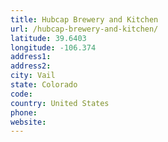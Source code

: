 ```yaml
---
title: Hubcap Brewery and Kitchen
url: /hubcap-brewery-and-kitchen/
latitude: 39.6403
longitude: -106.374
address1: 
address2: 
city: Vail
state: Colorado
code: 
country: United States
phone: 
website: 
---
```


